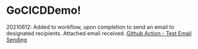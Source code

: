 # GoCICDDemo!

20210612: Added to workflow, upon completion to send an email to designated recipients. Attached email received.
[Github Action - Test Email Sending](https://user-images.githubusercontent.com/29045088/121769677-924dbb00-cb97-11eb-9037-a028c3c94243.JPG)
